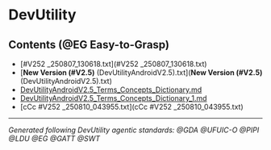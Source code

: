 <!-- Living Code Integration - Auto-generated symmetrical connections -->
<!-- This file is part of the SrirachaArmy Living Code Environment -->
<!-- Perfect symmetrical integration with all repository components -->

# DevUtility 
<!-- @GATT Guided-AI-Tutorial-Tips Navigation -->

## Contents (@EG Easy-to-Grasp)

- [#V252 _250807_130618.txt](#V252 _250807_130618.txt)
- [**New Version (#V2.5)** (DevUtilityAndroidV2.5).txt](**New Version (#V2.5)** (DevUtilityAndroidV2.5).txt)
- [DevUtilityAndroidV2.5_Terms_Concepts_Dictionary.md](DevUtilityAndroidV2.5_Terms_Concepts_Dictionary.md)
- [DevUtilityAndroidV2.5_Terms_Concepts_Dictionary_1.md](DevUtilityAndroidV2.5_Terms_Concepts_Dictionary_1.md)
- [cCc  #V252 _250810_043955.txt](cCc  #V252 _250810_043955.txt)

---
*Generated following DevUtility agentic standards: @GDA @UFUIC-O @PIPI @LDU @EG @GATT @SWT*
